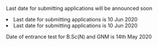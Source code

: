 Last date for submitting applications will be announced soon
<li>Last date for submitting applications is 10 Jun 2020</li>
<li>Last date for submitting applications is 10 Jun 2020</li>

Date of entrance test for B.Sc(N) and GNM is 14th May 2020

